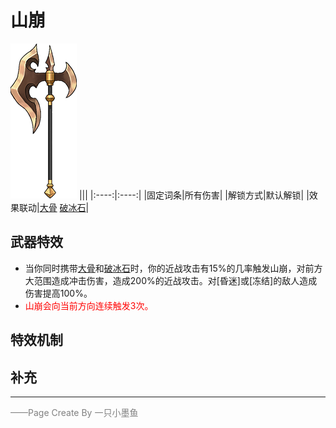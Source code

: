 # 山崩
![山崩](../Img/Texture2D_Sword/山崩.png)
|||
|:----:|:----:|
|固定词条|所有伤害|
|解锁方式|默认解锁|
|效果联动|[大骨](../Potions/Potion_BigBone.md) [破冰石](../Potions/Potion_IceBreaker.md)|


## 武器特效
- 当你同时携带[大骨](../Potions/Potion_BigBone.md)和[破冰石](../Potions/Potion_IceBreaker.md)时，你的近战攻击有15%的几率触发山崩，对前方大范围造成冲击伤害，造成200%的近战攻击。对[昏迷]或[冻结]的敌人造成伤害提高100%。
- <font color=red>山崩会向当前方向连续触发3次。</font>

## 特效机制

## 补充

---

<font color=grey>——Page Create By 一只小墨鱼</font>
